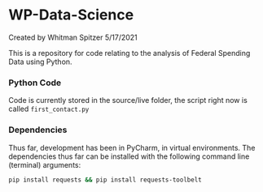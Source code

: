 # WP-Data-Science
Created by Whitman Spitzer 5/17/2021

This is a repository for code relating to the analysis of Federal Spending Data using Python.

### Python Code
Code is currently stored in the source/live folder, the script right now is called `first_contact.py`

### Dependencies
Thus far, development has been in PyCharm, in virtual environments. The dependencies thus far can be installed with the following command line (terminal) arguments:
```bash
pip install requests && pip install requests-toolbelt
```
